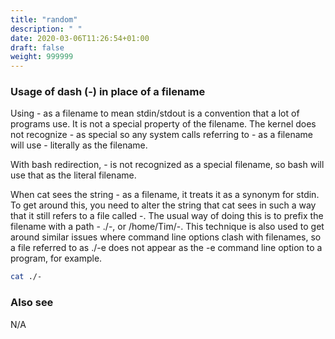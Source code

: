 ```yaml
---
title: "random"
description: " "
date: 2020-03-06T11:26:54+01:00
draft: false
weight: 999999
---
```


### Usage of dash \(-\) in place of a filename

Using - as a filename to mean stdin/stdout is a convention that a lot of programs use. It is not a special property of the filename. The kernel does not recognize - as special so any system calls referring to - as a filename will use - literally as the filename.

With bash redirection, - is not recognized as a special filename, so bash will use that as the literal filename.

When cat sees the string - as a filename, it treats it as a synonym for stdin. To get around this, you need to alter the string that cat sees in such a way that it still refers to a file called -. The usual way of doing this is to prefix the filename with a path - ./-, or /home/Tim/-. This technique is also used to get around similar issues where command line options clash with filenames, so a file referred to as ./-e does not appear as the -e command line option to a program, for example.

```bash
cat ./-
```

### Also see

N/A
